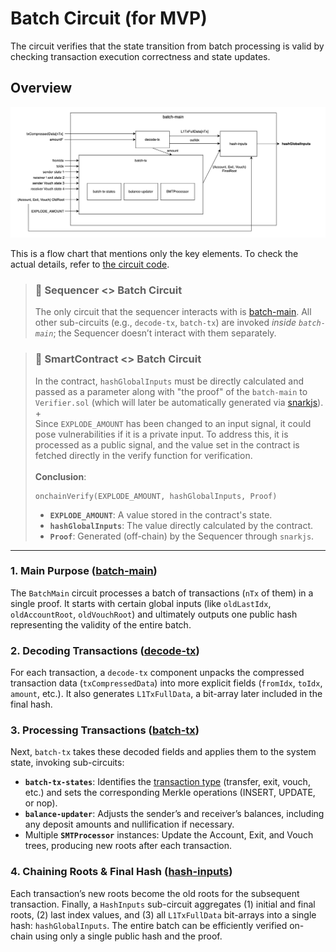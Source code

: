 # Batch Circuit (for MVP)

The circuit verifies that the state transition from batch processing is valid by checking transaction execution correctness and state updates.

## Overview
![Flow Chart](image.png)


This is a flow chart that mentions only the key elements. To check the actual details, refer to [the circuit code](https://github.com/tokamak-network/tokamak-sybil-resistance-mvp/tree/feature/batch-circuit/circuits/circuits/syb_rollup).

> ### 📌 Sequencer <> Batch Circuit
>The only circuit that the sequencer interacts with is [batch-main](https://www.notion.so/Batch-Circuit-for-MVP-9f46a986ba804811a7c7efcffce72f91?pvs=21). All other sub-circuits (e.g., `decode-tx`, `batch-tx`) are invoked *inside `batch-main`*; the Sequencer doesn’t interact with them separately.

>### 📌 SmartContract <> Batch Circuit
>In the contract, `hashGlobalInputs` must be directly calculated and passed as a parameter along with "the proof" of the `batch-main` to `Verifier.sol` (which will later be automatically generated via [snarkjs](https://github.com/iden3/snarkjs?tab=readme-ov-file)).
> <br>+<br> Since `EXPLODE_AMOUNT` has been changed to an input signal, it could pose vulnerabilities if it is a private input. To address this, it is processed as a public signal, and the value set in the contract is fetched directly in the verify function for verification.
><br><br> **Conclusion**:
>```solidity
>onchainVerify(EXPLODE_AMOUNT, hashGlobalInputs, Proof)
>```
>- **`EXPLODE_AMOUNT`**: A value stored in the contract's state.
>- **`hashGlobalInputs`**: The value directly calculated by the contract.
>- **`Proof`**: Generated (off-chain) by the Sequencer through `snarkjs`.

---

### 1. Main Purpose ([batch-main](https://www.notion.so/Batch-Circuit-for-MVP-9f46a986ba804811a7c7efcffce72f91?pvs=21))

The `BatchMain` circuit processes a batch of transactions (`nTx` of them) in a single proof. It starts with certain global inputs (like `oldLastIdx`, `oldAccountRoot`, `oldVouchRoot`) and ultimately outputs one public hash representing the validity of the entire batch.

### 2. Decoding Transactions ([decode-tx](https://www.notion.so/Batch-Circuit-for-MVP-9f46a986ba804811a7c7efcffce72f91?pvs=21))

For each transaction, a `decode-tx` component unpacks the compressed transaction data (`txCompressedData`) into more explicit fields (`fromIdx`, `toIdx`, `amount`, etc.). It also generates `L1TxFullData`, a bit-array later included in the final hash.

### 3. Processing Transactions ([batch-tx](https://www.notion.so/Batch-Circuit-for-MVP-9f46a986ba804811a7c7efcffce72f91?pvs=21))

Next, `batch-tx` takes these decoded fields and applies them to the system state, invoking sub-circuits:

- **`batch-tx-states`**: Identifies the [transaction type](https://www.notion.so/Batch-Circuit-for-MVP-9f46a986ba804811a7c7efcffce72f91?pvs=21) (transfer, exit, vouch, etc.) and sets the corresponding Merkle operations (INSERT, UPDATE, or nop).
- **`balance-updater`**: Adjusts the sender’s and receiver’s balances, including any deposit amounts and nullification if necessary.
- Multiple **`SMTProcessor`** instances: Update the Account, Exit, and Vouch trees, producing new roots after each transaction.

### 4. Chaining Roots & Final Hash ([hash-inputs](https://www.notion.so/Batch-Circuit-for-MVP-9f46a986ba804811a7c7efcffce72f91?pvs=21))

Each transaction’s new roots become the old roots for the subsequent transaction. Finally, a `HashInputs` sub-circuit aggregates (1) initial and final roots, (2) last index values, and (3) all `L1TxFullData` bit-arrays into a single hash: `hashGlobalInputs`. The entire batch can be efficiently verified on-chain using only a single public hash and the proof.